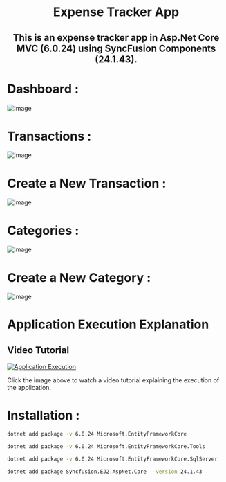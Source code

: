 <h1 align="center">Expense Tracker App</h1>

<h2 align="center">This is an expense tracker app in Asp.Net Core MVC (6.0.24) using SyncFusion Components (24.1.43).</h2>


# Dashboard :
![image](https://github.com/EnniouarMohammed/Expense-Tracker/assets/88623067/9f85517c-7192-4887-9919-760e594dcd58)



# Transactions :
![image](https://github.com/EnniouarMohammed/Expense-Tracker/assets/88623067/d76c1da9-2b7a-4b60-9065-0fa00333db48)


# Create a New Transaction :
![image](https://github.com/EnniouarMohammed/Expense-Tracker/assets/88623067/27714a6c-8feb-4004-ab78-fa2369b8cde1)


# Categories :
![image](https://github.com/EnniouarMohammed/Expense-Tracker/assets/88623067/83600cc9-26bd-46af-bb18-d4832b793aa3)


# Create a New Category :
![image](https://github.com/EnniouarMohammed/Expense-Tracker/assets/88623067/547cf414-753d-4239-8a70-2a52269cff4c)

# Application Execution Explanation
## Video Tutorial

[![Application Execution](https://img.youtube.com/vi/VNu1Wbi7FjE/0.jpg)](https://youtu.be/VNu1Wbi7FjE)

Click the image above to watch a video tutorial explaining the execution of the application.


# Installation :

```bash
dotnet add package -v 6.0.24 Microsoft.EntityFrameworkCore
```
```bash
dotnet add package -v 6.0.24 Microsoft.EntityFrameworkCore.Tools
```
```bash
dotnet add package -v 6.0.24 Microsoft.EntityFrameworkCore.SqlServer
```
```bash
dotnet add package Syncfusion.EJ2.AspNet.Core --version 24.1.43
```

